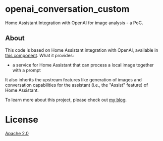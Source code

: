 # openai_conversation_custom
Home Assistant Integration with OpenAI for image analysis - a PoC.

## About

This code is based on Home Assistant integration with OpenAI, available in [this component](https://www.home-assistant.io/integrations/openai_conversation).
What it provides:
 - a service for Home Assistant that can process a local image together with a prompt

It also inherits the upstream features like generation of images and conversation capabilities for the assistant (i.e., the "Assist" feature) of Home Assistant.


To learn more about this project, please check out [my blog](https://www.sergiofreire.com).
# License

[Apache 2.0](LICENSE)
